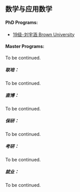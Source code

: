 ## 数学与应用数学

#### PhD Programs:

- [19级-刘宇涵 Brown University]([US]-19-liuyuhan)

#### Master Programs:

To be continued.

##### 联培：

To be continued.

##### 直博：

To be continued.

##### 保研：

To be continued.

##### 考研：

To be continued.

##### 就业：

To be continued.
